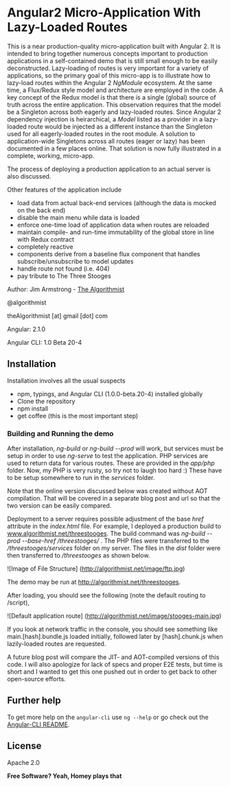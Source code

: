 # Angular2 Micro-Application With Lazy-Loaded Routes

This is a near production-quality micro-application built with Angular 2.  It is intended to bring together numerous concepts important to production applications in a self-contained demo that is still small enough to be easily deconstructed.  Lazy-loading of routes is very important for a variety of applications, so the primary goal of this micro-app is to illustrate how to lazy-load routes within the Angular 2 _NgModule_ ecosystem.  At the same time, a Flux/Redux style model and architecture are employed in the code.  A key concept of the Redux model is that there is a single (global) source of truth across the entire application.  This observation requires that the model be a Singleton across both eagerly and lazy-loaded routes.  Since Angular 2 dependency injection is heirarchical, a _Model_ listed as a provider in a lazy-loaded route would be injected as a different instance than the Singleton used for all eagerly-loaded routes in the root module.  A solution to application-wide Singletons across all routes (eager or lazy) has been documented in a few places online.  That solution is now fully illustrated in a complete, working, micro-app.

The process of deploying a production application to an actual server is also discussed.

Other features of the application include

  - load data from actual back-end services (although the data is mocked on the back end)
  - disable the main menu while data is loaded
  - enforce one-time load of application data when routes are reloaded
  - maintain compile- and run-time immutability of the global store in line with Redux contract
  - completely reactive
  - components derive from a baseline flux component that handles subscribe/unsubscribe to model updates
  - handle route not found (i.e. 404)
  - pay tribute to The Three Stooges
 

Author:  Jim Armstrong - [The Algorithmist]

@algorithmist

theAlgorithmist [at] gmail [dot] com

Angular: 2.1.0

Angular CLI: 1.0 Beta 20-4


## Installation

Installation involves all the usual suspects

  - npm, typings, and Angular CLI (1.0.0-beta.20-4) installed globally
  - Clone the repository
  - npm install
  - get coffee (this is the most important step)


### Building and Running the demo

After installation, _ng-build_ or _ng-build --prod_ will work, but services must be setup in order to use _ng-serve_ to test the application.  PHP services are used to return data for various routes.  These are provided in the _app/php_ folder.  Now, my PHP is very rusty, so try not to laugh too hard :)  These have to be setup somewhere to run in the _services_ folder.

Note that the online version discussed below was created without AOT compilation.  That will be covered in a separate blog post and url so that the two version can be easily compared.

Deployment to a server requires possible adjustment of the base _href_ attribute in the _index.html_ file.  For example, I deployed a production build to www.algorithmist.net/threestooges.  The build command was _ng-build --prod --base-href /threestooges/_  .  The PHP files were transferred to the _/threestooges/services_ folder on my server.  The files in the _dist_ folder were then transferred to _/threestooges_ as shown below.

![Image of File Structure]
(http://algorithmist.net/image/ftp.jpg)

The demo may be run at http://algorithmist.net/threestooges.  


After loading, you should see the following (note the default routing to /script),

![Default application route]
(http://algorithmist.net/image/stooges-main.jpg)

If you look at network traffic in the console, you should see something like main.[hash].bundle.js loaded initially, followed later by [hash].chunk.js when lazily-loaded routes are requested.

A future blog post will compare the JIT- and AOT-compiled versions of this code.  I will also apologize for lack of specs and proper E2E tests, but time is short and I wanted to get this one pushed out in order to get back to other open-source efforts.


## Further help

To get more help on the `angular-cli` use `ng --help` or go check out the [Angular-CLI README](https://github.com/angular/angular-cli/blob/master/README.md).

License
----

Apache 2.0

**Free Software? Yeah, Homey plays that**

[//]: # (kudos http://stackoverflow.com/questions/4823468/store-comments-in-markdown-syntax)

[The Algorithmist]: <http://algorithmist.net>
